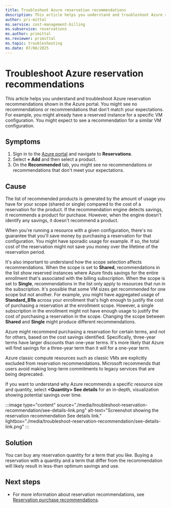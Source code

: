 ```yaml
---
title: Troubleshoot Azure reservation recommendations
description: This article helps you understand and troubleshoot Azure reservation recommendations shown in the Azure portal.
author: pri-mittal
ms.service: cost-management-billing
ms.subservice: reservations
ms.author: primittal
ms.reviewer: primittal
ms.topic: troubleshooting
ms.date: 07/08/2025
---
```


# Troubleshoot Azure reservation recommendations

This article helps you understand and troubleshoot Azure reservation recommendations shown in the Azure portal. You might see no recommendations or recommendations that don't match your expectations. For example, you might already have a reserved instance for a specific VM configuration. You might expect to see a recommendation for a similar VM configuration.

## Symptoms

1. Sign in to the [Azure portal](https://portal.azure.com/) and navigate to **Reservations**.
2. Select **+ Add** and then select a product.
3. On the **Recommended** tab, you might see no recommendations or recommendations that don't meet your expectations.

## Cause

The list of recommended products is generated by the amount of usage you have for your scope (shared or single) compared to the cost of a reservation for the product. If the recommendation engine detects savings, it recommends a product for purchase. However, when the engine doesn't identify any savings, it doesn't recommend a product.

When you're running a resource with a given configuration, there's no guarantee that you'll save money by purchasing a reservation for that configuration. You might have sporadic usage for example. If so, the total cost of the reservation might not save you money over the lifetime of the reservation period.

It's also important to understand how the scope selection affects recommendations. When the scope is set to **Shared**, recommendations in the list show reserved instances where Azure finds savings for the entire enrollment that's associated with the billing subscription. When the scope is set to **Single**, recommendations in the list only apply to resources that run in the subscription. It's possible that some VM sizes get recommended for one scope but not another. For example, you might have aggregated usage of **Standard_B1ls** across your enrollment that's high enough to justify the cost of purchasing a reservation at the enrollment scope. However, a single subscription in the enrollment might not have enough usage to justify the cost of purchasing a reservation in the scope. Changing the scope between **Shared** and **Single** might produce different recommendations.

Azure might recommend purchasing a reservation for certain terms, and not for others, based on the cost savings identified. Specifically, three-year terms have larger discounts than one-year terms. It's more likely that Azure will find savings for a three-year term than it will for a one-year term.

Azure classic compute resources such as classic VMs are explicitly excluded from reservation recommendations. Microsoft recommends that users avoid making long-term commitments to legacy services that are being deprecated.

If you want to understand why Azure recommends a specific resource size and quantity, select **\<Quantity\> See details** for an in-depth, visualization showing potential savings over time.

:::image type="content" source="./media/troubleshoot-reservation-recommendation/see-details-link.png" alt-text="Screenshot showing the reservation recommendation See details link." lightbox="./media/troubleshoot-reservation-recommendation/see-details-link.png" :::

## Solution

You can buy any reservation quantity for a term that you like. Buying a reservation with a quantity and a term that differ from the recommendation will likely result in less-than optimum savings and use.

## Next steps

- For more information about reservation recommendations, see [Reservation purchase recommendations](determine-reservation-purchase.md).
